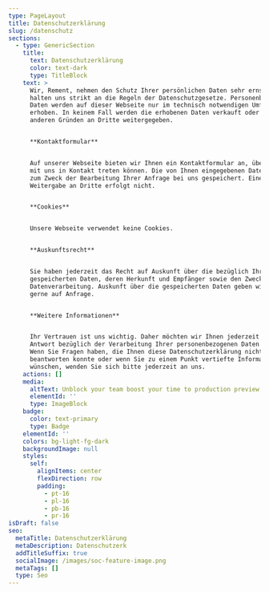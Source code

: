 ```yaml
---
type: PageLayout
title: Datenschutzerklärung
slug: /datenschutz
sections:
  - type: GenericSection
    title:
      text: Datenschutzerklärung
      color: text-dark
      type: TitleBlock
    text: >
      Wir, Rement, nehmen den Schutz Ihrer persönlichen Daten sehr ernst und
      halten uns strikt an die Regeln der Datenschutzgesetze. Personenbezogene
      Daten werden auf dieser Webseite nur im technisch notwendigen Umfang
      erhoben. In keinem Fall werden die erhobenen Daten verkauft oder aus
      anderen Gründen an Dritte weitergegeben.


      **Kontaktformular**


      Auf unserer Webseite bieten wir Ihnen ein Kontaktformular an, über das Sie
      mit uns in Kontakt treten können. Die von Ihnen eingegebenen Daten werden
      zum Zweck der Bearbeitung Ihrer Anfrage bei uns gespeichert. Eine
      Weitergabe an Dritte erfolgt nicht.


      **Cookies**


      Unsere Webseite verwendet keine Cookies.


      **Auskunftsrecht**


      Sie haben jederzeit das Recht auf Auskunft über die bezüglich Ihrer Person
      gespeicherten Daten, deren Herkunft und Empfänger sowie den Zweck der
      Datenverarbeitung. Auskunft über die gespeicherten Daten geben wir Ihnen
      gerne auf Anfrage.


      **Weitere Informationen**


      Ihr Vertrauen ist uns wichtig. Daher möchten wir Ihnen jederzeit Rede und
      Antwort bezüglich der Verarbeitung Ihrer personenbezogenen Daten stehen.
      Wenn Sie Fragen haben, die Ihnen diese Datenschutzerklärung nicht
      beantworten konnte oder wenn Sie zu einem Punkt vertiefte Informationen
      wünschen, wenden Sie sich bitte jederzeit an uns.
    actions: []
    media:
      altText: Unblock your team boost your time to production preview
      elementId: ''
      type: ImageBlock
    badge:
      color: text-primary
      type: Badge
    elementId: ''
    colors: bg-light-fg-dark
    backgroundImage: null
    styles:
      self:
        alignItems: center
        flexDirection: row
        padding:
          - pt-16
          - pl-16
          - pb-16
          - pr-16
isDraft: false
seo:
  metaTitle: Datenschutzerklärung
  metaDescription: Datenschutzerk
  addTitleSuffix: true
  socialImage: /images/soc-feature-image.png
  metaTags: []
  type: Seo
---
```

